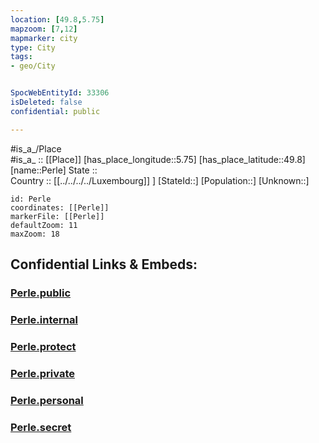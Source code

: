 ```yaml
---
location: [49.8,5.75] 
mapzoom: [7,12] 
mapmarker: city 
type: City
tags:
- geo/City


SpocWebEntityId: 33306
isDeleted: false
confidential: public

---
```

#is_a_/Place  
#is_a_ :: [[Place]] 
[has_place_longitude::5.75] 
[has_place_latitude::49.8] 
[name::Perle] 
State ::  
Country :: [[../../../../Luxembourg]] ] 
[StateId::] 
[Population::] 
[Unknown::] 


```leaflet
id: Perle
coordinates: [[Perle]] 
markerFile: [[Perle]] 
defaultZoom: 11 
maxZoom: 18
```


## Confidential Links & Embeds: 

### [Perle.public](/_public/\Earth\Continent\Europe\Europe~West\Luxembourg\Districts~Luxembourg\Diekirch\CityPerle.public.md) 

### [Perle.internal](/_internal/\Earth\Continent\Europe\Europe~West\Luxembourg\Districts~Luxembourg\Diekirch\CityPerle.internal.md) 

### [Perle.protect](/_protect/\Earth\Continent\Europe\Europe~West\Luxembourg\Districts~Luxembourg\Diekirch\CityPerle.protect.md) 

### [Perle.private](/_private/\Earth\Continent\Europe\Europe~West\Luxembourg\Districts~Luxembourg\Diekirch\CityPerle.private.md) 

### [Perle.personal](/_personal/\Earth\Continent\Europe\Europe~West\Luxembourg\Districts~Luxembourg\Diekirch\CityPerle.personal.md) 

### [Perle.secret](/_secret/\Earth\Continent\Europe\Europe~West\Luxembourg\Districts~Luxembourg\Diekirch\CityPerle.secret.md)


